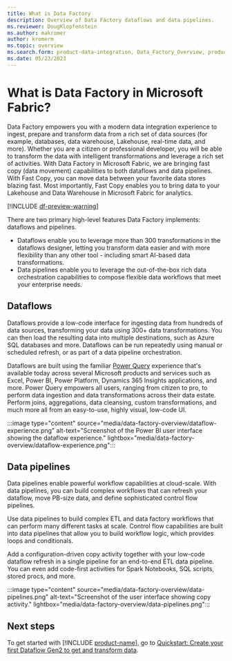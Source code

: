 ```yaml
---
title: What is Data Factory
description: Overview of Data Factory dataflows and data pipelines.
ms.reviewer: DougKlopfenstein
ms.author: makromer
author: kromerm
ms.topic: overview
ms.search.form: product-data-integration, Data_Factory_Overview, product-data-factory
ms.date: 05/23/2023
---
```


# What is Data Factory in Microsoft Fabric?

Data Factory empowers you with a modern data integration experience to ingest, prepare and transform data from a rich set of data sources (for example, databases, data warehouse, Lakehouse, real-time data, and more). Whether you are a citizen or professional developer, you will be able to transform the data with intelligent transformations and leverage a rich set of activities. With Data Factory in Microsoft Fabric, we are bringing fast copy  (data movement) capabilities to both dataflows and data pipelines. With Fast Copy, you can move data between your favorite data stores blazing fast. Most importantly, Fast Copy enables you to bring data to your Lakehouse and Data Warehouse in Microsoft Fabric for analytics.

[!INCLUDE [df-preview-warning](includes/data-factory-preview-warning.md)]

There are two primary high-level features Data Factory implements: dataflows and pipelines.

- Dataflows enable you to leverage more than 300 transformations in the dataflows designer, letting you transform data easier and with more flexibility than any other tool - including smart AI-based data transformations.
- Data pipelines enable you to leverage the out-of-the-box rich data orchestration capabilities to compose flexible data workflows that meet your enterprise needs.

## Dataflows

Dataflows provide a low-code interface for ingesting data from hundreds of data sources, transforming your data using 300+ data transformations. You can then load the resulting data into multiple destinations, such as Azure SQL databases and more. Dataflows can be run repeatedly using manual or scheduled refresh, or as part of a data pipeline orchestration.

Dataflows are built using the familiar [Power Query](/power-query/power-query-what-is-power-query) experience that's available today across several Microsoft products and services such as Excel, Power BI, Power Platform, Dynamics 365 Insights applications, and more. Power Query empowers all users, ranging from citizen to pro, to perform data ingestion and data transformations across their data estate. Perform joins, aggregations, data cleansing, custom transformations, and much more all from an easy-to-use, highly visual, low-code UI.

:::image type="content" source="media/data-factory-overview/dataflow-experience.png" alt-text="Screenshot of the Power BI user interface showing the dataflow experience." lightbox="media/data-factory-overview/dataflow-experience.png":::

## Data pipelines

Data pipelines enable powerful workflow capabilities at cloud-scale. With data pipelines, you can build complex workflows that can refresh your dataflow, move PB-size data, and define sophisticated control flow pipelines.

Use data pipelines to build complex ETL and data factory workflows that can perform many different tasks at scale. Control flow capabilities are built into data pipelines that allow you to build workflow logic, which provides loops and conditionals.

Add a configuration-driven copy activity together with your low-code dataflow refresh in a single pipeline for an end-to-end ETL data pipeline. You can even add code-first activities for Spark Notebooks, SQL scripts, stored procs, and more.

:::image type="content" source="media/data-factory-overview/data-pipelines.png" alt-text="Screenshot of the user interface showing copy activity." lightbox="media/data-factory-overview/data-pipelines.png":::

## Next steps

To get started with [!INCLUDE [product-name](../includes/product-name.md)], go to [Quickstart: Create your first Dataflow Gen2 to get and transform data](create-first-dataflow-gen2.md).
